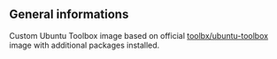 ## General informations

Custom Ubuntu Toolbox image based on official [toolbx/ubuntu-toolbox](https://quay.io/repository/toolbx/ubuntu-toolbox) image with additional packages installed.